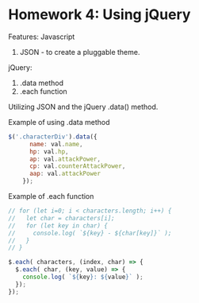 # Homework 4: Using jQuery

Features:
Javascript
  1. JSON - to create a pluggable theme.

jQuery:
  1. .data method
  2. .each function

Utilizing JSON and the jQuery .data() method.


Example of using .data method 
```javascript
$('.characterDiv').data({
      name: val.name,
      hp: val.hp,
      ap: val.attackPower,
      cp: val.counterAttackPower,
      aap: val.attackPower
    });
```

Example of .each function
```javascript
// for (let i=0; i < characters.length; i++) {
//   let char = characters[i];
//   for (let key in char) {
//     console.log( `${key} - ${char[key]}` );
//   }  
// }

$.each( characters, (index, char) => {
  $.each( char, (key, value) => {
    console.log( `${key}: ${value}` );
  });
});
```